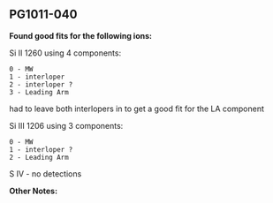 ## PG1011-040
**Found good fits for the following ions:**

Si II 1260 using 4 components:
```
0 - MW
1 - interloper
2 - interloper ?
3 - Leading Arm
```
had to leave both interlopers in to get a good fit for the LA component

Si III 1206 using 3 components:
```
0 - MW
1 - interloper ?
2 - Leading Arm
```

S IV - no detections

**Other Notes:**

